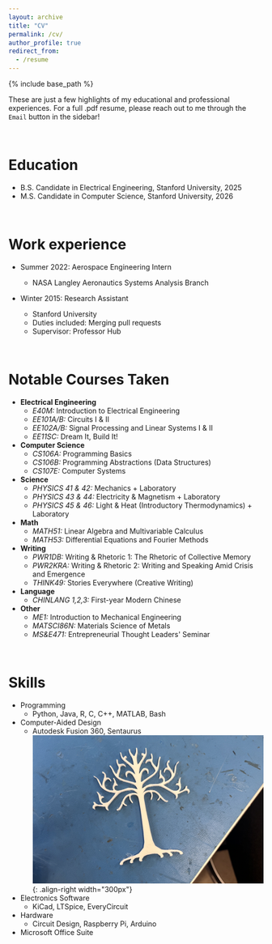 ```yaml
---
layout: archive
title: "CV"
permalink: /cv/
author_profile: true
redirect_from:
  - /resume
---
```


{% include base_path %}

These are just a few highlights of my educational and professional experiences. For a full .pdf resume, please reach out to me through the `Email` button in the sidebar!

<br/>

Education
======
* B.S. Candidate in Electrical Engineering, Stanford University, 2025
* M.S. Candidate in Computer Science, Stanford University, 2026

<br/>

Work experience
======
* Summer 2022: Aerospace Engineering Intern
  * NASA Langley Aeronautics Systems Analysis Branch

* Winter 2015: Research Assistant
  * Stanford University
  * Duties included: Merging pull requests
  * Supervisor: Professor Hub

<br/>

Notable Courses Taken
======
* **Electrical Engineering**
  * *E40M:* Introduction to Electrical Engineering
  * *EE101A/B:* Circuits I & II
  * *EE102A/B:* Signal Processing and Linear Systems I & II
  * *EE11SC:* Dream It, Build It!
* **Computer Science**
  * *CS106A:* Programming Basics
  * *CS106B:* Programming Abstractions (Data Structures)
  * *CS107E:* Computer Systems
* **Science**
  * *PHYSICS 41 & 42:* Mechanics + Laboratory
  * *PHYSICS 43 & 44:* Electricity & Magnetism + Laboratory
  * *PHYSICS 45 & 46:* Light & Heat (Introductory Thermodynamics) + Laboratory
* **Math** 
  * *MATH51:* Linear Algebra and Multivariable Calculus
  * *MATH53:* Differential Equations and Fourier Methods
* **Writing**
  * *PWR1DB:* Writing & Rhetoric 1: The Rhetoric of Collective Memory
  * *PWR2KRA:* Writing & Rhetoric 2: Writing and Speaking Amid Crisis and Emergence
  * *THINK49:* Stories Everywhere (Creative Writing)
* **Language**
  * *CHINLANG 1,2,3:* First-year Modern Chinese
* **Other**
  * *ME1:* Introduction to Mechanical Engineering
  * *MATSCI86N:* Materials Science of Metals
  * *MS&E471:* Entrepreneurial Thought Leaders' Seminar
  
<br/>

Skills
======
* Programming
  * Python, Java, R, C, C++, MATLAB, Bash
* Computer-Aided Design
  * Autodesk Fusion 360, Sentaurus
![Gondor print](/images/gondor.png){: .align-right width="300px"}
* Electronics Software
  * KiCad, LTSpice, EveryCircuit
* Hardware
  * Circuit Design, Raspberry Pi, Arduino
* Microsoft Office Suite
